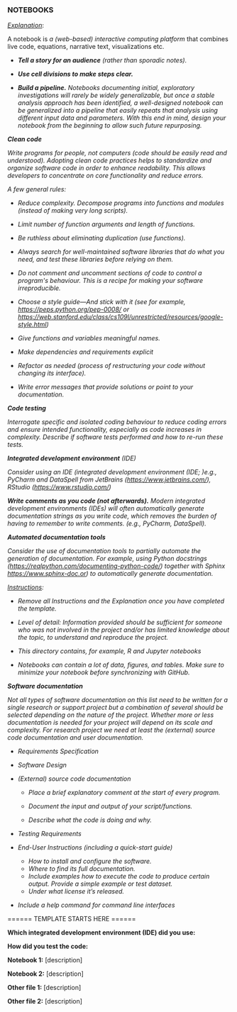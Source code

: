 ### NOTEBOOKS



<u>*Explanation*</u>:

A notebook is *a (web-based) interactive computing platform* that combines live code, equations, narrative text, visualizations etc.

* ***Tell a story for an audience** (rather than sporadic notes).*

* ***Use cell divisions to make steps clear.***

* ***Build a pipeline.** Notebooks documenting initial, exploratory investigations will rarely be widely generalizable, but once a stable analysis approach has been identified, a well-designed notebook can be generalized into a pipeline that easily repeats that analysis using different input data and parameters. With this end in mind, design your notebook from the beginning to allow such future repurposing.*



***Clean code*** 

*Write programs for people, not computers (code should be easily read and understood). Adopting clean code practices helps to standardize and organize software code in order to enhance readability. This allows developers to concentrate on core functionality and reduce errors.* 

*A few general rules:*

- *Reduce complexity. Decompose programs into functions and modules (instead of making very long scripts).*
- *Limit number of function arguments and length of functions.*
- *Be ruthless about eliminating duplication (use functions).*
- *Always search for well-maintained software libraries that do what you need, and test these libraries     before relying on them.*
- *Do not comment and  uncomment sections of code to control a program's behaviour. This is a recipe for making your software irreproducible.* 
- *Choose a style guide—And stick with it (see for example, https://peps.python.org/pep-0008/ or https://web.stanford.edu/class/cs109l/unrestricted/resources/google-style.html)*
- *Give functions and variables meaningful names.*
- *Make dependencies and requirements explicit*
- *Refactor as needed (process of restructuring your code without changing its interface).*

- *Write error messages that provide solutions or point to your documentation.*



***Code testing***

*Interrogate specific and isolated coding behaviour to reduce coding errors and ensure intended functionality, especially as code increases in complexity. Describe if software tests performed and how to re-run these tests.*



***Integrated development environment** (IDE)*

*Consider using an IDE (integrated development environment (IDE; )e.g., PyCharm and DataSpell from JetBrains (https://www.jetbrains.com/), RStudio (https://www.rstudio.com/)* 



***Write comments as you code (not afterwards).** Modern integrated development environments (IDEs) will often automatically generate documentation strings as you write code, which removes the burden of having to remember to write comments. (e.g., PyCharm, DataSpell).*



***Automated documentation tools***

*Consider the use of documentation tools to partially automate the generation of documentation. For example, using Python docstrings (https://realpython.com/documenting-python-code/) together with Sphinx https://www.sphinx-doc.or) to automatically generate documentation.* 





*<u>Instructions</u>:* 

* *Remove all Instructions and the Explanation once you have completed the template.*
* *Level of detail: Information provided should be sufficient for someone who was not involved in the project and/or has limited knowledge about the topic,  to understand and reproduce the project.* 



* *This directory contains, for example, R and Jupyter notebooks*
* *Notebooks can contain a lot of data, figures, and tables. Make sure to minimize your notebook before synchronizing with GitHub.*



***Software documentation***

*Not all types of software documentation on this list need to be written for a single research or support project but a combination of several should be selected depending on the nature of the project. Whether more or less documentation is needed for your project will depend on its scale and complexity. For research project we need at least the (external) source code documentation and user documentation.*

- *Requirements Specification*

- *Software Design*

- *(External) source code documentation*
  - *Place a brief explanatory comment at the start of every program.*

  - *Document the input and output of your script/functions.*
  - *Describe what the code is doing and why.*

- *Testing Requirements*
- *End-User Instructions (including a quick-start guide)*
  - *How to install and configure the software.*
  - *Where to find its full documentation.*
  - *Include examples how to execute the code to produce certain output. Provide a simple example or test dataset.*
  - *Under what license it’s released.*
- *Include a help command for command line interfaces*



====== TEMPLATE STARTS HERE ======





**Which integrated development environment (IDE) did you use:**

**How did you test the code:**



**Notebook 1:** [description]

**Notebook 2:** [description]



**Other file 1:** [description]

**Other file 2:** [description]
